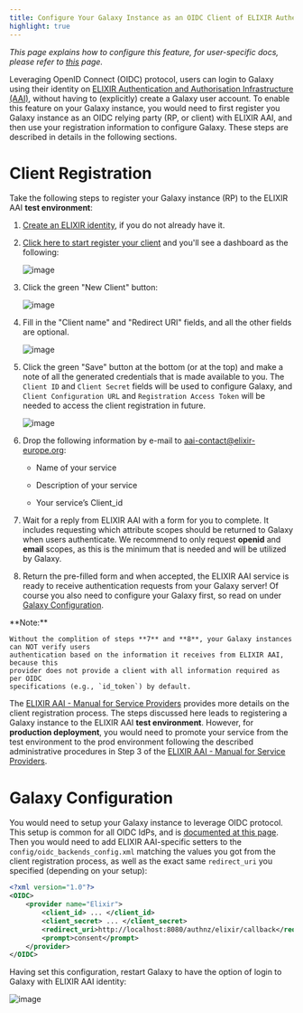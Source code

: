 ```yaml
---
title: Configure Your Galaxy Instance as an OIDC Client of ELIXIR Authentication and Authorisation Infrastructure
highlight: true
---
```


_This page explains how to configure this feature, for user-specific docs, please refer to [this](/src/authnz/use/oidc/idps/elixir-aai/index.md) page._


Leveraging OpenID Connect (OIDC) protocol, users can login to Galaxy using their
identity on [ELIXIR Authentication and Authorisation Infrastructure (AAI)](https://elixir-europe.org/services/compute/aai),
without having to (explicitly) create a Galaxy user account. To
enable this feature on your Galaxy instance, you would need to first register
you Galaxy instance as an OIDC relying party (RP, or client) with ELIXIR AAI, and then
use your registration information to configure Galaxy. These steps are described
in details in the following sections.

# Client Registration


Take the following steps to register your Galaxy instance (RP) to the ELIXIR AAI **test environment**:

1. [Create an ELIXIR identity](https://elixir-europe.org/register), if you do not already have it.

2. [Click here to start register your client](https://login.elixir-czech.org/oidc/manage/dev/dynreg) 
and you'll see a dashboard as the following: 

    ![image](/src/authnz/config/oidc/idps/elixir-aai/register-a-new-client-1.png)

3. Click the green "New Client" button:

    ![image](/src/authnz/config/oidc/idps/elixir-aai/register-a-new-client-2.png)

4. Fill in the "Client name" and "Redirect URI" fields, and all the other fields
are optional. 

    ![image](/src/authnz/config/oidc/idps/elixir-aai/register-a-new-client-3.png)

5. Click the green "Save" button at the bottom (or at the top) and make a note of all 
the generated credentials that is made available to you. The `Client ID` and 
`Client Secret` fields will be used to configure Galaxy, and `Client Configuration URL`
and `Registration Access Token` will be needed to access the client registration in future.

    ![image](/src/authnz/config/oidc/idps/elixir-aai/register-a-new-client-4.png)

6. Drop the following information by e-mail to aai-contact@elixir-europe.org: 

    - Name of your service

    - Description of your service

    - Your service’s Client_id

7. Wait for a reply from ELIXIR AAI with a form for you to complete. It includes 
requesting which attribute scopes should be returned to Galaxy when users authenticate. 
We recommend to only request **openid** and **email** scopes, as this is the minimum 
that is needed and will be utilized by Galaxy.

8. Return the pre-filled form and when accepted, the ELIXIR AAI service is ready to 
receive authentication requests from your Galaxy server! Of course you also need to 
configure your Galaxy first, so read on under [Galaxy Configuration](#galaxy-configuration).

<div class="alert alert-warning" role="alert">
    **Note:**
    
    Without the complition of steps **7** and **8**, your Galaxy instances can NOT verify users 
    authentication based on the information it receives from ELIXIR AAI, because this 
    provider does not provide a client with all information required as per OIDC 
    specifications (e.g., `id_token`) by default.   
</div>


The [ELIXIR AAI - Manual for Service Providers](https://docs.google.com/document/d/1ihb0hH2YJqSCPZS0syVpvAOeQP1HTxdf_XMsZZLe_W0/edit) 
provides more details on the client registration process. The steps discussed here 
leads to registering a Galaxy instance to the ELIXIR AAI **test environment**.
However, for **production deployment**, you would need to promote your service from the 
test environment to the prod environment following the described administrative 
procedures in Step 3 of the 
[ELIXIR AAI - Manual for Service Providers](https://docs.google.com/document/d/1ihb0hH2YJqSCPZS0syVpvAOeQP1HTxdf_XMsZZLe_W0/edit).



# Galaxy Configuration

You would need to setup your Galaxy instance to leverage OIDC protocol.
This setup is common for all OIDC IdPs, and is
[documented at this page](/src/authnz/config/oidc/index.md#configure-oidc-backends).
Then you would need to add ELIXIR AAI-specific setters to the `config/oidc_backends_config.xml` 
matching the values you got from the client registration process, as well as the exact same 
`redirect_uri` you specified (depending on your setup):

```xml
<?xml version="1.0"?>
<OIDC>
    <provider name="Elixir">
        <client_id> ... </client_id>
        <client_secret> ... </client_secret>
        <redirect_uri>http://localhost:8080/authnz/elixir/callback</redirect_uri>
        <prompt>consent</prompt>
    </provider>
</OIDC>
```

Having set this configuration, restart Galaxy to have the option of login to
Galaxy with ELIXIR AAI identity:

![image](/src/authnz/config/oidc/idps/elixir-aai/login-including-elixir.png)
